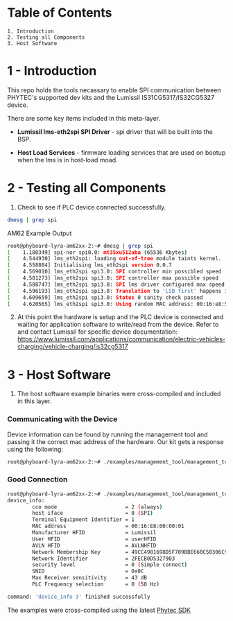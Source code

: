 # Table of Contents
	1. Introduction
	2. Testing all Components
	3. Host Software

# 1 - Introduction
This repo holds the tools necassary to enable SPI communication between PHYTEC's supported dev kits
and the Lumissil IS31CG5317/IS32CG5327 device.

There are some key items included in this meta-layer.

- **Lumissil lms-eth2spi SPI Driver** - spi driver that will be built into the BSP.

- **Host Load Services** - firmware loading services that are used on bootup when the lms is in host-load moad.

# 2 - Testing all Components

1. Check to see if PLC device connected successfully.

``` bash
dmesg | grep spi
```

AM62 Example Output

``` bash
root@phyboard-lyra-am62xx-2:~# dmesg | grep spi
[    1.180349] spi-nor spi0.0: mt35xu512aba (65536 Kbytes)
[    4.544930] lms_eth2spi: loading out-of-tree module taints kernel.
[    4.558884] Initialising lms_eth2spi version 0.0.7
[    4.569010] lms_eth2spi spi3.0: SPI controller min possibled speed  : 1464Hz
[    4.581273] lms_eth2spi spi3.0: SPI controller max possible speed   : 48000000Hz
[    4.588747] lms_eth2spi spi3.0: SPI lms driver configured max speed : 1000000Hz
[    4.596193] lms_eth2spi spi3.0: Translation to 'LSB first' happens in software
[    4.609659] lms_eth2spi spi3.0: Status 0 sanity check passed
[    4.620565] lms_eth2spi spi3.0: Using random MAC address: 00:16:e8:56:a0:13
```

2. At this point the hardware is setup and the PLC device is connected and waiting for application software to write/read from the device. Refer to and contact Lumissil for specific device documentation:
https://www.lumissil.com/applications/communication/electric-vehicles-charging/vehicle-charging/is32cg5317

# 3 - Host Software

1. The host software example binaries were cross-compiled and included in this layer.

### Communicating with the Device

Device information can be found by running the management tool and passing it the correct mac address of the hardware. Our kit gets a response using the following:

``` bash
root@phyboard-lyra-am62xx-2:~# ./examples/management_tool/management_tool -d 00:16:E8:00:00:01 -a`cat /sys/class/net/seth0/address` -c "device_info 3"
```

### Good Connection

``` bash
root@phyboard-lyra-am62xx-2:~# ./examples/management_tool/management_tool -d 00:16:E8:00:00:01 -a`cat /sys/class/net/seth0/address` -c "device_info 3"
device_info:
        cco mode                      = 2 (always)
        host iface                    = 0 (SPI)
        Terminal Equipment Identifier = 1
        MAC address                   = 00:16:E8:00:00:01
        Manufacturer HFID             = Lumissil
        User HFID                     = userHFID
        AVLN HFID                     = AVLNHFID
        Network Membership Key        = 49CC4981698D5F709BBE660C50306C94
        Network Identifier            = 2FECB0D5327903
        security level                = 0 (Simple connect)
        SNID                          = 0x0C
        Max Receiver sensitivity      = 43 dB
        PLC Frequency selection       = 0 (50 Hz)

command: 'device_info 3' finished successfully
```

The examples were cross-compiled using the latest [Phytec SDK](https://download.phytec.de/Software/Linux/BSP-Yocto-AM62x/BSP-Yocto-Ampliphy-AM62x-PD23.2.0/sdk/ampliphy-xwayland/)
